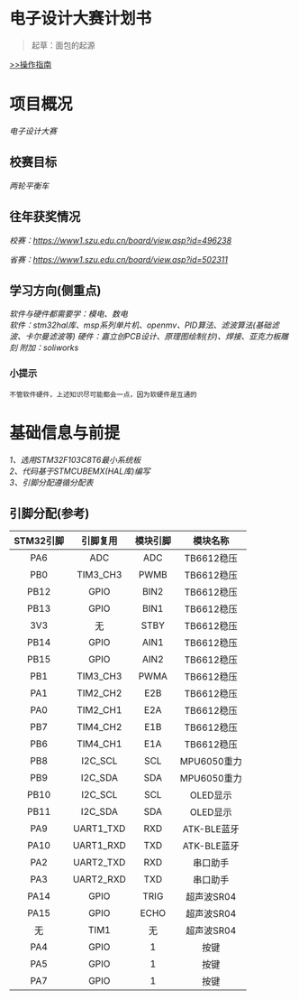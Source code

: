 # 电子设计大赛计划书

> 起草：面包的起源

[>>操作指南](guide)



# 项目概况

*电子设计大赛*



## 校赛目标

*两轮平衡车*



## 往年获奖情况

*校赛：https://www1.szu.edu.cn/board/view.asp?id=496238*

*省赛：https://www1.szu.edu.cn/board/view.asp?id=502311*



## 学习方向(侧重点)

**软件与硬件都需要学：模电、数电  
软件：stm32hal库、msp系列单片机、openmv、PID算法、滤波算法(基础滤波、卡尔曼滤波等)*
*硬件：嘉立创PCB设计、原理图绘制(抄)、焊接、亚克力板雕刻*
附加：soliworks*  

### 小提示

```
不管软件硬件，上述知识尽可能都会一点，因为软硬件是互通的
```




# 基础信息与前提

*1、选用STM32F103C8T6最小系统板  
2、代码基于STMCUBEMX(HAL库)编写  
3、引脚分配遵循分配表*  



## 引脚分配(参考)

| STM32引脚 | 引脚复用  | 模块引脚 |  模块名称   |
| :-------: | :-------: | :------: | :---------: |
|    PA6    |    ADC    |   ADC    | TB6612稳压  |
|    PB0    | TIM3_CH3  |   PWMB   | TB6612稳压  |
|   PB12    |   GPIO    |   BIN2   | TB6612稳压  |
|   PB13    |   GPIO    |   BIN1   | TB6612稳压  |
|    3V3    |    无     |   STBY   | TB6612稳压  |
|   PB14    |   GPIO    |   AIN1   | TB6612稳压  |
|   PB15    |   GPIO    |   AIN2   | TB6612稳压  |
|    PB1    | TIM3_CH3  |   PWMA   | TB6612稳压  |
|    PA1    | TIM2_CH2  |   E2B    | TB6612稳压  |
|    PA0    | TIM2_CH1  |   E2A    | TB6612稳压  |
|    PB7    | TIM4_CH2  |   E1B    | TB6612稳压  |
|    PB6    | TIM4_CH1  |   E1A    | TB6612稳压  |
|    PB8    |  I2C_SCL  |   SCL    | MPU6050重力 |
|    PB9    |  I2C_SDA  |   SDA    | MPU6050重力 |
|   PB10    |  I2C_SCL  |   SCL    |  OLED显示   |
|   PB11    |  I2C_SDA  |   SDA    |  OLED显示   |
|    PA9    | UART1_TXD |   RXD    | ATK-BLE蓝牙 |
|   PA10    | UART1_RXD |   TXD    | ATK-BLE蓝牙 |
|    PA2    | UART2_TXD |   RXD    |  串口助手   |
|    PA3    | UART2_RXD |   TXD    |  串口助手   |
|   PA14    |   GPIO    |   TRIG   | 超声波SR04  |
|   PA15    |   GPIO    |   ECHO   | 超声波SR04  |
|    无     |   TIM1    |    无    | 超声波SR04  |
|    PA4    |   GPIO    |    1     |    按键     |
|    PA5    |   GPIO    |    1     |    按键     |
|    PA7    |   GPIO    |    1     |    按键     |




